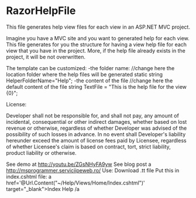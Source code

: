 RazorHelpFile
=============

This file generates help view files for each view in an ASP.NET MVC project.

Imagine you have a MVC site and you want to generated help for each view. This file generates for you the structure for having a view help file for each view that you have in the project.
More, if the help file already exists in the project, it will be not overwritten.

The template can be customized:
-the folder name:
//change here the location folder where the help files will be generated
static string HelperFolderName="Help";
-the content of the file
//change here the default content of the file
string TextFile = "<html><body>This is the help file for the view {0}</body></html>";


License:

Developer shall not be responsible for, and shall not pay, any amount of incidental, consequential or other indirect damages, whether based on lost revenue or otherwise, regardless of whether Developer was advised of the possibility of such losses in advance. In no event shall Developer's liability hereunder exceed the amount of license fees paid by Licensee, regardless of whether Licensee's claim is based on contract, tort, strict liability, product liability or otherwise. 

See demo at http://youtu.be/ZGsNHyFA9yw
See blog post a http://msprogrammer.serviciipeweb.ro/
Use: 
Download .tt file
Put this in index.cshtml file: 
a href='@Url.Content("~/Help/Views/Home/Index.cshtml")' target="_blank">Index Help /a

